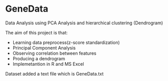 # GeneData
Data Analysis using PCA Analysis and hierarchical clustering (Dendrogram)

The aim of this project is that:

- Learning data preprocess(z-score standardization)
- Principal Component Analysis
- Observing correlation between features
- Producing a dendrogram
- Implemetantion in R and MS Excel  

Dataset added a text file which is GeneData.txt
